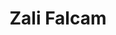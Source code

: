 ---
title: Zali Falcam
name: Zali Falcam
podcasts:
    - calvinball
    - calweebball
    - mjee
    - lappeldekathulu
    - maitrechien
image: /people/zalifalcam.jpg
description: "Surtout du shitpost."
twitter: zali_falcam
facebook: 
layout: people
---